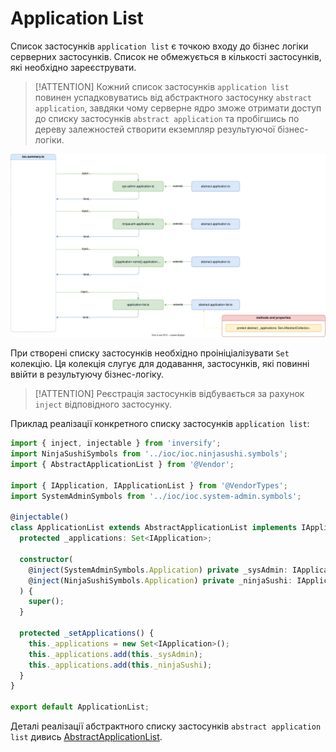 # Application List

Список застосунків `application list` є точкою входу до бізнес логіки серверних застосунків. Список не обмежується в кількості застосунків, які необхідно зареєструвати. 

> [!ATTENTION]
> Кожний список застосунків `application list` повинен успадковуватись від абстрактного застосунку `abstract application`, завдяки чому серверне ядро зможе отримати доступ до списку застосунків `abstract application` та пробігшись по дереву залежностей створити екземпляр результуючої бізнес-логіки.

![AbstractApplicationList](./documents-png/application-list.svg)

При створені списку застосунків необхідно проініціалізувати `Set` колекцію. Ця колекція слугує для додавання, застосунків, які повинні ввійти в результуючу бізнес-логіку.

> [!ATTENTION]
> Реєстрація застосунків відбувається за рахунок `inject` відповідного застосунку.

Приклад реалізації конкретного списку застосунків `application list`: 

```typescript
import { inject, injectable } from 'inversify';
import NinjaSushiSymbols from '../ioc/ioc.ninjasushi.symbols';
import { AbstractApplicationList } from '@Vendor';

import { IApplication, IApplicationList } from '@VendorTypes';
import SystemAdminSymbols from '../ioc/ioc.system-admin.symbols';

@injectable()
class ApplicationList extends AbstractApplicationList implements IApplicationList {
  protected _applications: Set<IApplication>;

  constructor(
    @inject(SystemAdminSymbols.Application) private _sysAdmin: IApplication,
    @inject(NinjaSushiSymbols.Application) private _ninjaSushi: IApplication
  ) {
    super();
  }

  protected _setApplications() {
    this._applications = new Set<IApplication>();
    this._applications.add(this._sysAdmin);
    this._applications.add(this._ninjaSushi);
  }
}

export default ApplicationList;
```

Деталі реалізації абстрактного cписку застосунків `abstract application list` дивись [AbstractApplicationList](../server-platform/abstract-documents.md#application-list).
